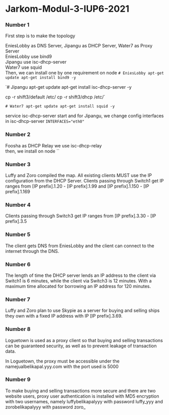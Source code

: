 # Jarkom-Modul-3-IUP6-2021
### **Number 1**
First step is to make the topology <br>

EniesLobby as DNS Server, Jipangu as DHCP Server, Water7 as Proxy Server <br>
EniesLobby use bind9 <br>
Jipangu use isc-dhcp-server <br>
Water7 use squid <br>
Then, we can install one by one requirement on node
`# EniesLobby
apt-get update
apt-get install bind9 -y`

`# Jipangu
apt-get update
apt-get install isc-dhcp-server -y

cp -r shift3/default /etc/
cp -r shift3/dhcp /etc/`

`# Water7
apt-get update
apt-get install squid -y`

service isc-dhcp-server start
and for Jipangu, we change config interfaces in isc-dhcp-server
`INTERFACES="eth0"`

### **Number 2**
Foosha as DHCP Relay we use isc-dhcp-relay <br>
then, we install on node
``

### **Number 3**
Luffy and Zoro compiled the map. All existing clients MUST use the IP configuration from the DHCP Server. Clients passing through Switch1 get IP ranges from [IP prefix].1.20 - [IP prefix].1.99 and [IP prefix].1.150 - [IP prefix].1.169 <br>

### **Number 4**
Clients passing through Switch3 get IP ranges from [IP prefix].3.30 - [IP prefix].3.5 <br>

### **Number 5**
The client gets DNS from EniesLobby and the client can connect to the internet through the DNS. <br>

### **Number 6**
The length of time the DHCP server lends an IP address to the client via Switch1 is 6 minutes, while the client via Switch3 is 12 minutes. With a maximum time allocated for borrowing an IP address for 120 minutes. <br>

### **Number 7**
Luffy and Zoro plan to use Skypie as a server for buying and selling ships they own with a fixed IP address with IP [IP prefix].3.69. <br>

### **Number 8**
Loguetown is used as a proxy client so that buying and selling transactions can be guaranteed security, as well as to prevent leakage of transaction data.

In Loguetown, the proxy must be accessible under the namejualbelikapal.yyy.com with the port used is 5000 <br>

### **Number 9**
To make buying and selling transactions more secure and there are two website users, proxy user authentication is installed with MD5 encryption with two usernames, namely luffybelikapalyyy with password luffy_yyy and zorobelikapalyyy with password zoro_ <br>
